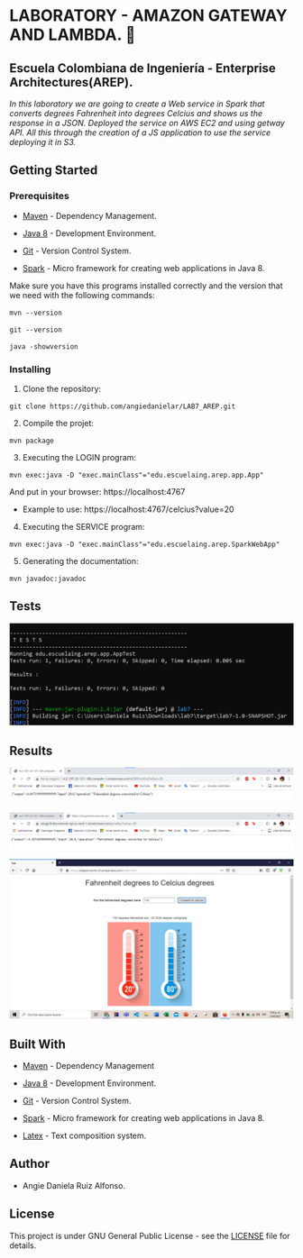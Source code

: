 # LABORATORY - AMAZON GATEWAY AND LAMBDA. 🚀

## Escuela Colombiana de Ingeniería - Enterprise Architectures(AREP).

_In this laboratory we are going to create a Web service in Spark that converts degrees Fahrenheit into degrees Celcius and shows us the response in a JSON. Deployed the service on AWS EC2 and using getway API. All this through the creation of a JS application to use the service deploying it in S3._

## Getting Started

### Prerequisites

- [Maven](https://maven.apache.org/) - Dependency Management.

- [Java 8](https://www.oracle.com/co/java/technologies/javase/javase-jdk8-downloads.html) -  Development Environment.

- [Git](https://git-scm.com/) - Version Control System.

- [Spark](http://sparkjava.com/) - Micro framework for creating web applications in Java 8.


Make sure you have this programs installed correctly and the version that we need with the following commands:

```
mvn --version
```

```
git --version
```

```
java -showversion
```

### Installing

1. Clone the repository:

```
git clone https://github.com/angiedanielar/LAB7_AREP.git
```

2. Compile the projet:

```
mvn package
```

3. Executing the LOGIN program:

```
mvn exec:java -D "exec.mainClass"="edu.escuelaing.arep.app.App"
```

And put in your browser: https://localhost:4767


- Example to use: https://localhost:4767/celcius?value=20


4. Executing the SERVICE program:

```
mvn exec:java -D "exec.mainClass"="edu.escuelaing.arep.SparkWebApp"
```

5. Generating the documentation:

```
mvn javadoc:javadoc
```

## Tests

![Imagen 1](resources/images/tests.png)

## Results

![Imagen 2](resources/images/1.png)


![Imagen 3](resources/images/2.png)


![Imagen 4](resources/images/3.png)

## Built With

- [Maven](https://maven.apache.org/) - Dependency Management

- [Java 8](https://www.oracle.com/co/java/technologies/javase/javase-jdk8-downloads.html) -  Development Environment.

- [Git](https://git-scm.com/) - Version Control System.

- [Spark](http://sparkjava.com/) - Micro framework for creating web applications in Java 8.

- [Latex](overleaf.com) - Text composition system.

## Author

- Angie Daniela Ruiz Alfonso.

## License

This project is under GNU General Public License - see the [LICENSE](LICENSE) file for details.
